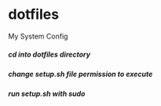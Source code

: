 # dotfiles
My System Config

##### cd into dotfiles directory
##### change setup.sh file permission to execute
##### run setup.sh with sudo
